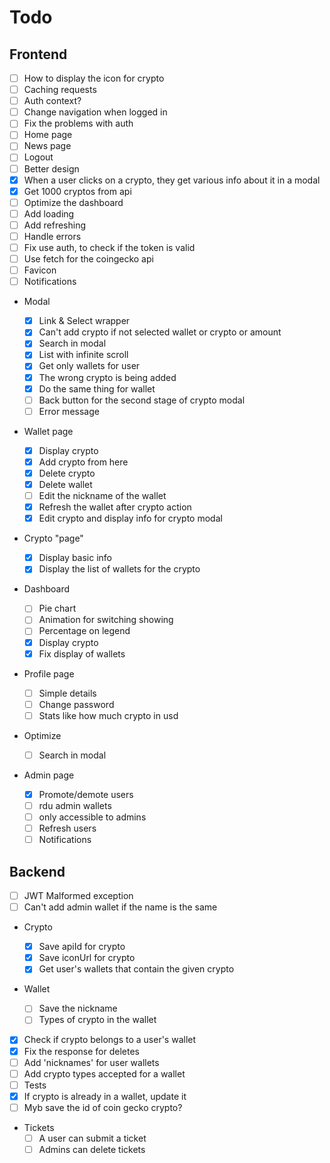# Todo

## Frontend

- [ ] How to display the icon for crypto
- [ ] Caching requests
- [ ] Auth context?
- [ ] Change navigation when logged in
- [ ] Fix the problems with auth
- [ ] Home page
- [ ] News page
- [ ] Logout
- [ ] Better design
- [x] When a user clicks on a crypto, they get various info about it in a modal
- [x] Get 1000 cryptos from api
- [ ] Optimize the dashboard
- [ ] Add loading
- [ ] Add refreshing
- [ ] Handle errors
- [ ] Fix use auth, to check if the token is valid
- [ ] Use fetch for the coingecko api
- [ ] Favicon
- [ ] Notifications

- Modal

  - [x] Link & Select wrapper
  - [x] Can't add crypto if not selected wallet or crypto or amount
  - [x] Search in modal
  - [x] List with infinite scroll
  - [x] Get only wallets for user
  - [x] The wrong crypto is being added
  - [x] Do the same thing for wallet
  - [ ] Back button for the second stage of crypto modal
  - [ ] Error message

- Wallet page

  - [x] Display crypto
  - [x] Add crypto from here
  - [x] Delete crypto
  - [x] Delete wallet
  - [ ] Edit the nickname of the wallet
  - [x] Refresh the wallet after crypto action
  - [x] Edit crypto and display info for crypto modal

- Crypto "page"

  - [x] Display basic info
  - [x] Display the list of wallets for the crypto

- Dashboard

  - [ ] Pie chart
  - [ ] Animation for switching showing
  - [ ] Percentage on legend
  - [x] Display crypto
  - [x] Fix display of wallets

- Profile page

  - [ ] Simple details
  - [ ] Change password
  - [ ] Stats like how much crypto in usd

- Optimize

  - [ ] Search in modal

- Admin page
  - [x] Promote/demote users
  - [ ] rdu admin wallets
  - [ ] only accessible to admins
  - [ ] Refresh users
  - [ ] Notifications

## Backend

- [ ] JWT Malformed exception
- [ ] Can't add admin wallet if the name is the same

- Crypto

  - [x] Save apiId for crypto
  - [x] Save iconUrl for crypto
  - [x] Get user's wallets that contain the given crypto

- Wallet

  - [ ] Save the nickname
  - [ ] Types of crypto in the wallet

- [x] Check if crypto belongs to a user's wallet
- [x] Fix the response for deletes
- [ ] Add 'nicknames' for user wallets
- [ ] Add crypto types accepted for a wallet
- [ ] Tests
- [x] If crypto is already in a wallet, update it
- [ ] Myb save the id of coin gecko crypto?

- Tickets
  - [ ] A user can submit a ticket
  - [ ] Admins can delete tickets
